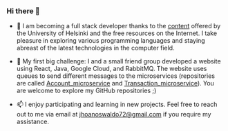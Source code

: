### Hi there 👋

- 🌱 I am becoming a full stack developer thanks to the [content](https://fullstackopen.com/en/) offered by the University of Helsinki and the free resources on the Internet. I take pleasure in exploring various programming languages and staying abreast of the latest technologies in the computer field.

- 👯 My first big challenge: I and a small friend group developed a website using React, Java, Google Cloud, and RabbitMQ. The website uses queues to send different messages to the microservices (repositories are called [Account_microservice](https://github.com/Oswe-gif/Account_microservice) and [Transaction_microservice](https://github.com/Oswe-gif/Transaction_microservice)). You are welcome to explore my GitHub repositories ;)
  
- 📫 I enjoy participating and learning in new projects. Feel free to reach out to me via email at jhoanoswaldo72@gmail.com if you require my assistance.
<!--
**Oswe-gif/Oswe-gif** is a ✨ _special_ ✨ repository because its `README.md` (this file) appears on your GitHub profile.

Here are some ideas to get you started:

- 🌱 I am becoming in full stack developer thanks to IBM class and the free resources on internet. I take pleasure in exploring various programming languages and staying abreast of the latest technologies in the computer field.

- 👯 My first big challenge: I and a small friend group developed a website using React, Java, Google Cloud, and RabbitMQ. The website uses queues to send different messages to the microservices. You are welcome to explore my GitHub repositories ;)
- 🤔 I’m looking for help with ...
- 💬 Ask me about ...
- 📫 How to reach me: ...
- 😄 Pronouns: ...
- ⚡ Fun fact: ...
-->
